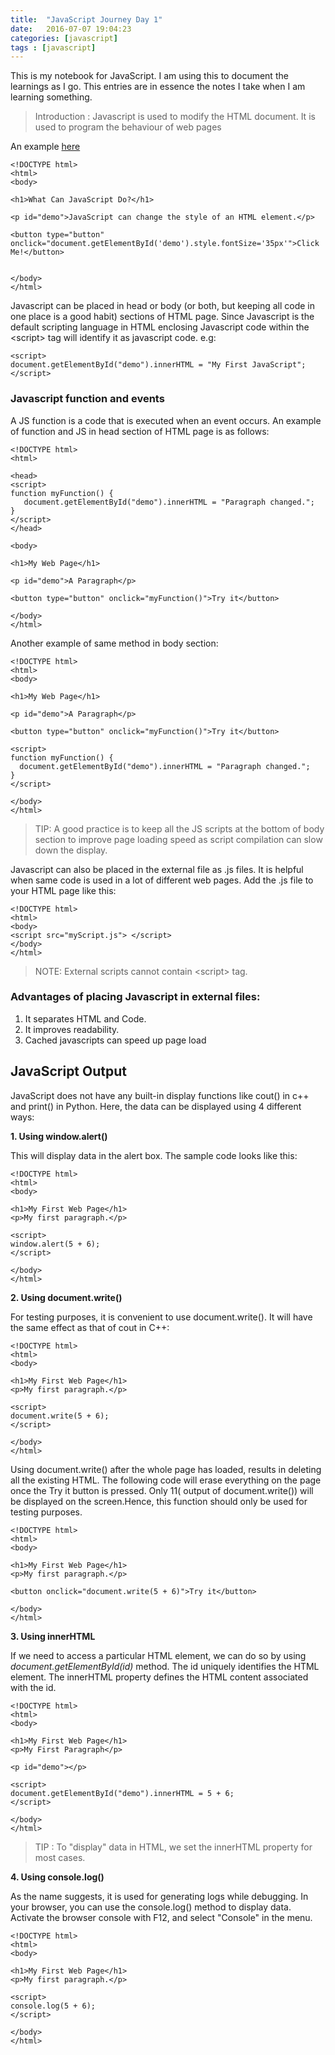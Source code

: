 ```yaml
---
title:  "JavaScript Journey Day 1"
date:   2016-07-07 19:04:23
categories: [javascript]
tags : [javascript]
---
```


This is my notebook for JavaScript. I am using this to document the learnings as I go. This entries are in essence the notes I take when I am learning something.

>Introduction : Javascript is used to modify the HTML document. It is used to program the
>behaviour of web pages

An example [here](http://www.w3schools.com/js/tryit.asp?filename=tryjs_intro_style)

```
<!DOCTYPE html>
<html>
<body>

<h1>What Can JavaScript Do?</h1>

<p id="demo">JavaScript can change the style of an HTML element.</p>

<button type="button" onclick="document.getElementById('demo').style.fontSize='35px'">Click Me!</button>


</body>
</html>

```
Javascript can be placed in head or body (or both, but keeping all code in one place is a good habit) sections of HTML page.
Since Javascript is the default scripting language in HTML enclosing Javascript code within the
\<script> tag will identify it as javascript code. e.g:

```
<script>
document.getElementById("demo").innerHTML = "My First JavaScript";
</script>

```

### Javascript function and events

A JS function is a code that is executed when an event occurs.
An example of function and JS in head section of HTML page is as follows:

```
<!DOCTYPE html>
<html>

<head>
<script>
function myFunction() {
   document.getElementById("demo").innerHTML = "Paragraph changed.";
}
</script>
</head>

<body>

<h1>My Web Page</h1>

<p id="demo">A Paragraph</p>

<button type="button" onclick="myFunction()">Try it</button>

</body>
</html>
```

Another example of same method in body section:

```
<!DOCTYPE html>
<html>
<body>

<h1>My Web Page</h1>

<p id="demo">A Paragraph</p>

<button type="button" onclick="myFunction()">Try it</button>

<script>
function myFunction() {
  document.getElementById("demo").innerHTML = "Paragraph changed.";
}
</script>

</body>
</html>
```

> TIP: A good practice is to keep all the JS scripts at the bottom of body section to improve page loading speed
 as script compilation can slow down the display.

 Javascript can also be placed in the external file as .js files. It is helpful when same code is used in a lot of different
 web pages.
Add the .js file to your HTML page like this:

```
<!DOCTYPE html>
<html>
<body>
<script src="myScript.js"> </script>
</body>
</html>
```

>NOTE: External scripts cannot contain \<script> tag.

### Advantages of placing Javascript in external files:
1. It separates HTML and Code.
2. It improves readability.
3. Cached javascripts can speed up page load

## JavaScript Output

JavaScript does not have any built-in display functions like cout() in c++ and print() in Python. Here, the data can be displayed
using 4 different ways:

**1. Using window.alert()**

This will display data in the alert box. The sample code looks like this:

```
<!DOCTYPE html>
<html>
<body>

<h1>My First Web Page</h1>
<p>My first paragraph.</p>

<script>
window.alert(5 + 6);
</script>

</body>
</html>
```

**2. Using document.write()**

For testing purposes, it is convenient to use document.write(). It will have the same effect as that of cout in C++:

```
<!DOCTYPE html>
<html>
<body>

<h1>My First Web Page</h1>
<p>My first paragraph.</p>

<script>
document.write(5 + 6);
</script>

</body>
</html>
```

Using document.write() after the whole page has loaded, results in deleting all the existing HTML. The following code will erase everything on the page once the Try it button is pressed. Only 11( output of document.write()) will be displayed on the screen.Hence, this function should only be used for testing purposes.

```
<!DOCTYPE html>
<html>
<body>

<h1>My First Web Page</h1>
<p>My first paragraph.</p>

<button onclick="document.write(5 + 6)">Try it</button>

</body>
</html>
```

**3. Using innerHTML**

If we need to access a particular HTML element, we can do so by using *document.getElementById(id)* method. The id uniquely identifies the HTML element. The innerHTML property defines the HTML content associated with the id.

```
<!DOCTYPE html>
<html>
<body>

<h1>My First Web Page</h1>
<p>My First Paragraph</p>

<p id="demo"></p>

<script>
document.getElementById("demo").innerHTML = 5 + 6;
</script>

</body>
</html>
```

> TIP : To "display" data in HTML, we set the innerHTML property for most cases.

**4. Using console.log()**

As the name suggests, it is used for generating logs while debugging. In your browser, you can use the console.log() method to display data. Activate the browser console with F12, and select "Console" in the menu.

```
<!DOCTYPE html>
<html>
<body>

<h1>My First Web Page</h1>
<p>My first paragraph.</p>

<script>
console.log(5 + 6);
</script>

</body>
</html>
```
